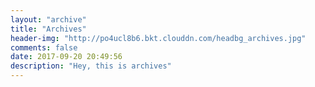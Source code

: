 ```yaml
---
layout: "archive"
title: "Archives"
header-img: "http://po4ucl8b6.bkt.clouddn.com/headbg_archives.jpg"
comments: false
date: 2017-09-20 20:49:56
description: "Hey, this is archives"
---
```

